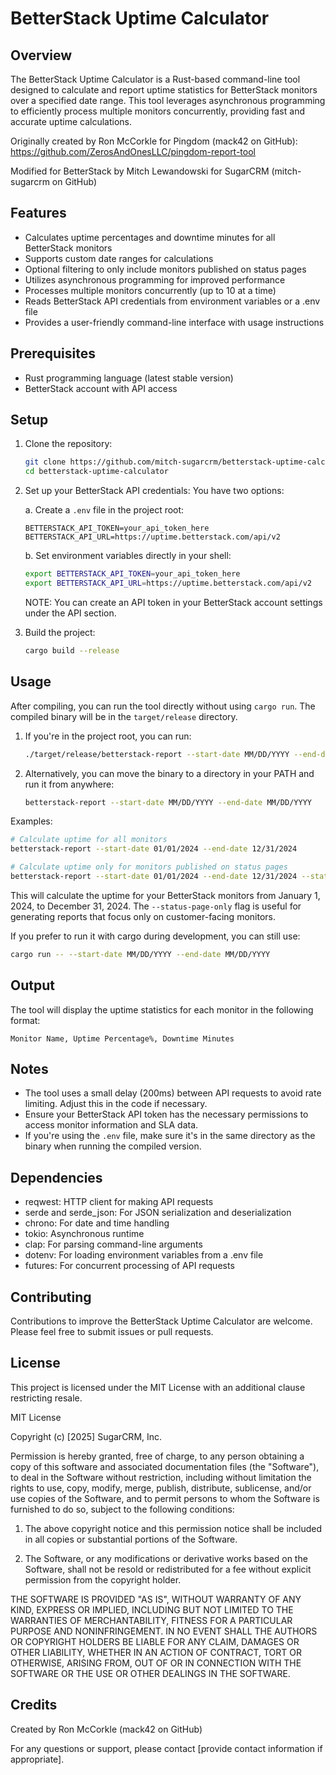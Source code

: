 # BetterStack Uptime Calculator

## Overview

The BetterStack Uptime Calculator is a Rust-based command-line tool designed to calculate and report uptime statistics for BetterStack monitors over a specified date range. This tool leverages asynchronous programming to efficiently process multiple monitors concurrently, providing fast and accurate uptime calculations.

Originally created by Ron McCorkle for Pingdom (mack42 on GitHub): https://github.com/ZerosAndOnesLLC/pingdom-report-tool

Modified for BetterStack by Mitch Lewandowski for SugarCRM (mitch-sugarcrm on GitHub)

## Features

- Calculates uptime percentages and downtime minutes for all BetterStack monitors
- Supports custom date ranges for calculations
- Optional filtering to only include monitors published on status pages
- Utilizes asynchronous programming for improved performance
- Processes multiple monitors concurrently (up to 10 at a time)
- Reads BetterStack API credentials from environment variables or a .env file
- Provides a user-friendly command-line interface with usage instructions

## Prerequisites

- Rust programming language (latest stable version)
- BetterStack account with API access

## Setup

1. Clone the repository:
   ```sh
   git clone https://github.com/mitch-sugarcrm/betterstack-uptime-calculator.git
   cd betterstack-uptime-calculator
   ```

2. Set up your BetterStack API credentials:
   You have two options:

   a. Create a `.env` file in the project root:
      ```
      BETTERSTACK_API_TOKEN=your_api_token_here
      BETTERSTACK_API_URL=https://uptime.betterstack.com/api/v2
      ```

   b. Set environment variables directly in your shell:
      ```sh
      export BETTERSTACK_API_TOKEN=your_api_token_here
      export BETTERSTACK_API_URL=https://uptime.betterstack.com/api/v2
      ```
      NOTE: You can create an API token in your BetterStack account settings under the API section.

3. Build the project:
   ```sh
   cargo build --release
   ```

## Usage

After compiling, you can run the tool directly without using `cargo run`. The compiled binary will be in the `target/release` directory.

1. If you're in the project root, you can run:
   ```sh
   ./target/release/betterstack-report --start-date MM/DD/YYYY --end-date MM/DD/YYYY
   ```

2. Alternatively, you can move the binary to a directory in your PATH and run it from anywhere:
   ```sh
   betterstack-report --start-date MM/DD/YYYY --end-date MM/DD/YYYY
   ```

Examples:
```sh
# Calculate uptime for all monitors
betterstack-report --start-date 01/01/2024 --end-date 12/31/2024

# Calculate uptime only for monitors published on status pages
betterstack-report --start-date 01/01/2024 --end-date 12/31/2024 --status-page-only
```

This will calculate the uptime for your BetterStack monitors from January 1, 2024, to December 31, 2024. The `--status-page-only` flag is useful for generating reports that focus only on customer-facing monitors.

If you prefer to run it with cargo during development, you can still use:
```sh
cargo run -- --start-date MM/DD/YYYY --end-date MM/DD/YYYY
```

## Output

The tool will display the uptime statistics for each monitor in the following format:
```
Monitor Name, Uptime Percentage%, Downtime Minutes
```

## Notes

- The tool uses a small delay (200ms) between API requests to avoid rate limiting. Adjust this in the code if necessary.
- Ensure your BetterStack API token has the necessary permissions to access monitor information and SLA data.
- If you're using the `.env` file, make sure it's in the same directory as the binary when running the compiled version.

## Dependencies

- reqwest: HTTP client for making API requests
- serde and serde_json: For JSON serialization and deserialization
- chrono: For date and time handling
- tokio: Asynchronous runtime
- clap: For parsing command-line arguments
- dotenv: For loading environment variables from a .env file
- futures: For concurrent processing of API requests

## Contributing

Contributions to improve the BetterStack Uptime Calculator are welcome. Please feel free to submit issues or pull requests.

## License

This project is licensed under the MIT License with an additional clause restricting resale.

MIT License

Copyright (c) [2025] SugarCRM, Inc.

Permission is hereby granted, free of charge, to any person obtaining a copy
of this software and associated documentation files (the "Software"), to deal
in the Software without restriction, including without limitation the rights
to use, copy, modify, merge, publish, distribute, sublicense, and/or use copies
of the Software, and to permit persons to whom the Software is
furnished to do so, subject to the following conditions:

1. The above copyright notice and this permission notice shall be included in all
   copies or substantial portions of the Software.

2. The Software, or any modifications or derivative works based on the Software,
   shall not be resold or redistributed for a fee without explicit permission
   from the copyright holder.

THE SOFTWARE IS PROVIDED "AS IS", WITHOUT WARRANTY OF ANY KIND, EXPRESS OR
IMPLIED, INCLUDING BUT NOT LIMITED TO THE WARRANTIES OF MERCHANTABILITY,
FITNESS FOR A PARTICULAR PURPOSE AND NONINFRINGEMENT. IN NO EVENT SHALL THE
AUTHORS OR COPYRIGHT HOLDERS BE LIABLE FOR ANY CLAIM, DAMAGES OR OTHER
LIABILITY, WHETHER IN AN ACTION OF CONTRACT, TORT OR OTHERWISE, ARISING FROM,
OUT OF OR IN CONNECTION WITH THE SOFTWARE OR THE USE OR OTHER DEALINGS IN THE
SOFTWARE.

## Credits

Created by Ron McCorkle (mack42 on GitHub)

For any questions or support, please contact [provide contact information if appropriate].

